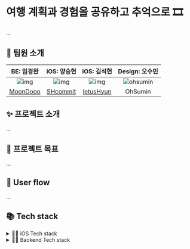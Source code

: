 # 여행 계획과 경험을 공유하고 추억으로 🎞

...

## 👥 팀원 소개

| BE: 임경완 | iOS: 양승현 | iOS: 김석현 | Design: 오수민
|:--------:|:--------:|:--------:|:--------:|
| ![img](https://avatars.githubusercontent.com/u/47065431?v=4) |![img](https://avatars.githubusercontent.com/u/96910404?s=400&u=9e3d914e4168c78643e358115a0294669793ca99&v=4) |![img](https://avatars.githubusercontent.com/u/108918481?v=4) | ![ohsumin](https://user-images.githubusercontent.com/96910404/236286254-671dd10b-9342-485b-9c75-799522175025.jpeg) 
[MoonDooo](https://github.com/MoonDooo) |[SHcommit](https://github.com/SHcommit) |[letusHyun](https://github.com/letusHyun) | OhSumin

## ✨ 프로젝트 소개

...

## 🎯 프로젝트 목표

...

## 📲 User flow

...

## 📚 Tech stack
 
<details>
<summary>👨‍💻 iOS Tech stack</summary>

- minimum deployment target: iOS 13.0

- MVVM architecutre pattern

- Coordinator pattern

### 1st party

- UIKit

- SwiftUI

- Combine

- Modern concurrency ( async/await )

- MapKit

- UnitTest

- AutoLayout

### 3rd party

- Snapkit

- Swinject

- SwiftLint


</details>


<details>
<summary>🧑‍💻 Backend Tech stack</summary><br/>
 
 
 - MVC architecutre pattern

### Framework

- Spring

- Spring Boot 

- AWS

...

### DB

- Oracle ...

### OS

- Linux

</details>


